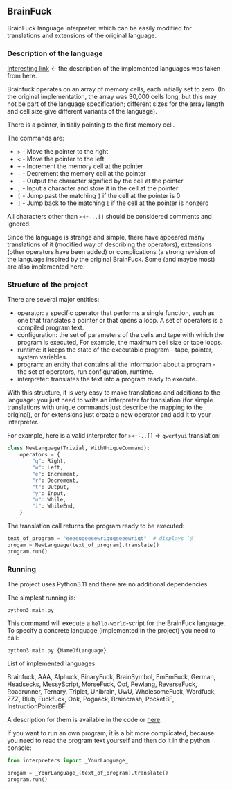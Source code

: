 ## BrainFuck

BrainFuck language interpreter, which can be easily modified for translations
and extensions of the original language.

### Description of the language

[Interesting link](https://esolangs.org/) <- the description of the implemented
languages was taken from here.

Brainfuck operates on an array of memory cells, each initially set to zero.
(In the original implementation, the array was 30,000 cells long, but this may
not be part of the language specification; different sizes for the array length
and cell size give different variants of the language).

There is a pointer, initially pointing to the first memory cell.

The commands are:
- `>` - Move the pointer to the right
- `<` - Move the pointer to the left
- `+` - Increment the memory cell at the pointer
- `-` - Decrement the memory cell at the pointer
- `.` - Output the character signified by the cell at the pointer
- `,` - Input a character and store it in the cell at the pointer
- `[` - Jump past the matching `]` if the cell at the pointer is 0
- `]` - Jump back to the matching `[` if the cell at the pointer is nonzero

All characters other than `><+-.,[]` should be considered comments and ignored.

Since the language is strange and simple, there have appeared many translations
of it (modified way of describing the operators), extensions (other operators
have been added) or complications (a strong revision of the language inspired by
the original BrainFuck. Some (and maybe most) are also implemented here.

### Structure of the project

There are several major entities:

- operator: a specific operator that performs a single function, such as one that
    translates a pointer or that opens a loop. A set of operators is a compiled
    program text.
- configuration: the set of parameters of the cells and tape with which the
    program is executed, For example, the maximum cell size or tape loops.
- runtime: it keeps the state of the executable program - tape, pointer, system
    variables.
- program: an entity that contains all the information about a program - the set
    of operators, run configuration, runtime.
- interpreter: translates the text into a program ready to execute.

With this structure, it is very easy to make translations and additions to the
language: you just need to write an interpreter for translation (for simple
translations with unique commands just describe the mapping to the original), or
for extensions just create a new operator and add it to your interpreter.

For example, here is a valid interpreter for `><+-.,[]` => `qwertyui` translation:

```python
class NewLanguage(Trivial, WithUniqueCommand):
    operators = {
        "q": Right,
        "w": Left,
        "e": Increment,
        "r": Decrement,
        "t": Output,
        "y": Input,
        "u": While,
        "i": WhileEnd,
    }
```

The translation call returns the program ready to be executed:

```python
text_of_program = "eeeeuqeeeewriquqeeeewriqt"  # displays `@`
progam = NewLanguage(text_of_program).translate()
program.run()
```

### Running

The project uses Python3.11 and there are no additional dependencies.

The simplest running is:

```shell
python3 main.py
```

This command will execute a `hello-world`-script for the BrainFuck language. To
specify a concrete language (implemented in the project) you need to call:

```shell
python3 main.py {NameOfLanguage}
```

List of implemented languages:

Brainfuck, AAA, Alphuck, BinaryFuck, BrainSymbol, EmEmFuck, German, Headsecks,
MessyScript, MorseFuck, Oof, Pewlang, ReverseFuck, Roadrunner, Ternary, Triplet,
Unibrain, UwU, WholesomeFuck, Wordfuck, ZZZ, Blub, Fuckfuck, Ook, Pogaack,
Braincrash, PocketBF, InstructionPointerBF

A description for them is available in the code or [here](https://esolangs.org/wiki/Category:Brainfuck_equivalents).

If you want to run an own program, it is a bit more complicated, because you
need to read the program text yourself and then do it in the python console:

```python
from interpreters import _YourLanguage_

progam = _YourLanguage_(text_of_program).translate()
program.run()
```
